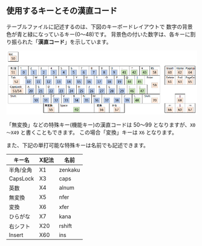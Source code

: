 ## 使用するキーとその漢直コード
テーブルファイルに記述するのは、下図のキーボードレイアウトで
数字の背景色が青と緑になっているキー(0～48)です。
背景色の付いた数字は、各キーに割り振られた「**漢直コード**」を示しています。

![Keyboard Layout](image/keyboard-layout.png)

「無変換」などの特殊キー(機能キー)の漢直コードは 50～99 となりますが、`X0～X49` と書くこともできます。
この場合「変換」キーは `X6` となります。

また、下記の単打可能な特殊キーは名前でも記述できます。

|キー名|X記法|名前|
|-|-|-|
|半角/全角| X1|zenkaku|
|CapsLock|X3|caps|
|英数|X4|alnum|
|無変換|X5|nfer|
|変換|X6|xfer|
|ひらがな|X7|kana|
|右シフト|X20|rshift|
|Insert|X60|ins|
